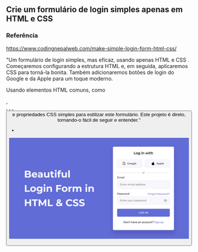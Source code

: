 Crie um formulário de login simples apenas em HTML e CSS
-

### Referência
https://www.codingnepalweb.com/make-simple-login-form-html-css/

"Um formulário de login simples, mas eficaz, usando apenas HTML e CSS . Começaremos configurando a estrutura HTML e, em seguida, aplicaremos CSS para torná-la bonita. Também adicionaremos botões de login do Google e da Apple para um toque moderno.

Usando elementos HTML comuns, como <form>, <div>, <a>, <label>, <button>e propriedades CSS simples para estilizar este formulário. Este projeto é direto, tornando-o fácil de seguir e entender."

-
![alt text](image.png)